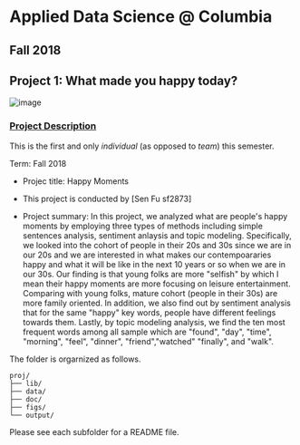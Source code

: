# Applied Data Science @ Columbia
## Fall 2018
## Project 1: What made you happy today?

![image](figs/title.jpeg)

### [Project Description](doc/)
This is the first and only *individual* (as opposed to *team*) this semester. 

Term: Fall 2018

+ Projec title: Happy Moments
+ This project is conducted by [Sen Fu sf2873]

+ Project summary: 
In this project, we analyzed what are people's happy moments by employing three types of methods including simple sentences analysis, sentiment anlaysis and topic modeling. Specifically, we looked into the cohort of people in their 20s and 30s since we are in our 20s and we are interested in what makes our contempoararies happy and what it will be like in the next 10 years or so when we are in our 30s. Our finding is that young folks are more "selfish" by which I mean their happy moments are more focusing on leisure entertainment. Comparing with young folks, mature cohort (people in their 30s) are more family oriented. In addition, we also find out by sentiment analysis that for the same "happy" key words, people have different feelings towards them. Lastly, by topic modeling analysis, we find the ten most frequent words among all sample which are "found", "day", "time", "morning", "feel", "dinner", "friend","watched" "finally", and "walk".

The folder is orgarnized as follows.

```
proj/
├── lib/
├── data/
├── doc/
├── figs/
└── output/
```

Please see each subfolder for a README file.
